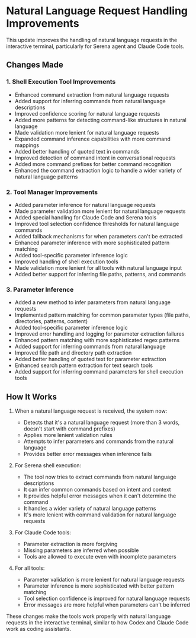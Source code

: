 # Natural Language Request Handling Improvements

This update improves the handling of natural language requests in the interactive terminal, particularly for Serena agent and Claude Code tools.

## Changes Made

### 1. Shell Execution Tool Improvements

- Enhanced command extraction from natural language requests
- Added support for inferring commands from natural language descriptions
- Improved confidence scoring for natural language requests
- Added more patterns for detecting command-like structures in natural language
- Made validation more lenient for natural language requests
- Expanded command inference capabilities with more command mappings
- Added better handling of quoted text in commands
- Improved detection of command intent in conversational requests
- Added more command prefixes for better command recognition
- Enhanced the command extraction logic to handle a wider variety of natural language patterns

### 2. Tool Manager Improvements

- Added parameter inference for natural language requests
- Made parameter validation more lenient for natural language requests
- Added special handling for Claude Code and Serena tools
- Improved tool selection confidence thresholds for natural language commands
- Added fallback mechanisms for when parameters can't be extracted
- Enhanced parameter inference with more sophisticated pattern matching
- Added tool-specific parameter inference logic
- Improved handling of shell execution tools
- Made validation more lenient for all tools with natural language input
- Added better support for inferring file paths, patterns, and commands

### 3. Parameter Inference

- Added a new method to infer parameters from natural language requests
- Implemented pattern matching for common parameter types (file paths, directories, patterns, content)
- Added tool-specific parameter inference logic
- Improved error handling and logging for parameter extraction failures
- Enhanced pattern matching with more sophisticated regex patterns
- Added support for inferring commands from natural language
- Improved file path and directory path extraction
- Added better handling of quoted text for parameter extraction
- Enhanced search pattern extraction for text search tools
- Added support for inferring command parameters for shell execution tools

## How It Works

1. When a natural language request is received, the system now:
   - Detects that it's a natural language request (more than 3 words, doesn't start with command prefixes)
   - Applies more lenient validation rules
   - Attempts to infer parameters and commands from the natural language
   - Provides better error messages when inference fails

2. For Serena shell execution:
   - The tool now tries to extract commands from natural language descriptions
   - It can infer common commands based on intent and context
   - It provides helpful error messages when it can't determine the command
   - It handles a wider variety of natural language patterns
   - It's more lenient with command validation for natural language requests

3. For Claude Code tools:
   - Parameter extraction is more forgiving
   - Missing parameters are inferred when possible
   - Tools are allowed to execute even with incomplete parameters

4. For all tools:
   - Parameter validation is more lenient for natural language requests
   - Parameter inference is more sophisticated with better pattern matching
   - Tool selection confidence is improved for natural language requests
   - Error messages are more helpful when parameters can't be inferred

These changes make the tools work properly with natural language requests in the interactive terminal, similar to how Codex and Claude Code work as coding assistants.